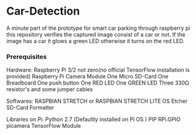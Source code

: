 # Car-Detection
A minute part of the prototype for smart car parking through raspberry pi this repository verifies the captured image consist of a car or not. If the image has a car it glows a green LED otherwise it turns on the red LED.

### Prerequisites
Hardware:
Raspberry Pi 3/2 not zero(no official TensorFlow installation is provided)
Raspberry Pi Camera Module
One Micro SD-Card
One Breadboard
One push button
One RED LED
One GREEN LED
Three 330Ω resistor's and some jumper cables

Softwares:
RASPBIAN STRETCH or RASPBIAN STRETCH LITE OS
Etcher
SD-Card Formatter

Libraries on Pi:
Python 2.7 (Defaultly installed on Pi OS )
PIP
RPi.GPIO
picamera
TensorFlow Module
